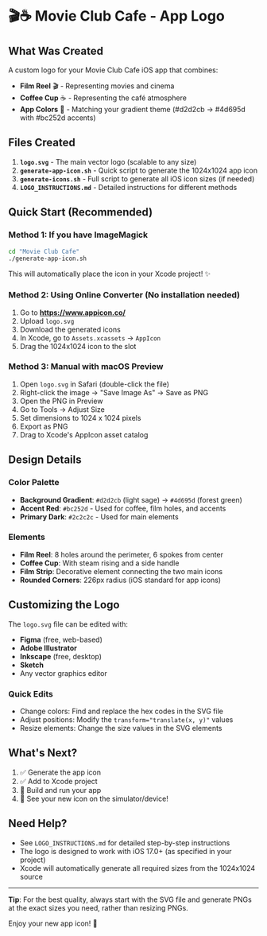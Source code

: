 # 🎬☕ Movie Club Cafe - App Logo

## What Was Created

A custom logo for your Movie Club Cafe iOS app that combines:
- **Film Reel** 🎬 - Representing movies and cinema
- **Coffee Cup** ☕ - Representing the café atmosphere  
- **App Colors** 🎨 - Matching your gradient theme (#d2d2cb → #4d695d with #bc252d accents)

## Files Created

1. **`logo.svg`** - The main vector logo (scalable to any size)
2. **`generate-app-icon.sh`** - Quick script to generate the 1024x1024 app icon
3. **`generate-icons.sh`** - Full script to generate all iOS icon sizes (if needed)
4. **`LOGO_INSTRUCTIONS.md`** - Detailed instructions for different methods

## Quick Start (Recommended)

### Method 1: If you have ImageMagick

```bash
cd "Movie Club Cafe"
./generate-app-icon.sh
```

This will automatically place the icon in your Xcode project! ✨

### Method 2: Using Online Converter (No installation needed)

1. Go to **https://www.appicon.co/**
2. Upload `logo.svg`
3. Download the generated icons
4. In Xcode, go to `Assets.xcassets` → `AppIcon`
5. Drag the 1024x1024 icon to the slot

### Method 3: Manual with macOS Preview

1. Open `logo.svg` in Safari (double-click the file)
2. Right-click the image → "Save Image As" → Save as PNG
3. Open the PNG in Preview
4. Go to Tools → Adjust Size
5. Set dimensions to 1024 x 1024 pixels
6. Export as PNG
7. Drag to Xcode's AppIcon asset catalog

## Design Details

### Color Palette
- **Background Gradient**: `#d2d2cb` (light sage) → `#4d695d` (forest green)
- **Accent Red**: `#bc252d` - Used for coffee, film holes, and accents
- **Primary Dark**: `#2c2c2c` - Used for main elements

### Elements
- **Film Reel**: 8 holes around the perimeter, 6 spokes from center
- **Coffee Cup**: With steam rising and a side handle
- **Film Strip**: Decorative element connecting the two main icons
- **Rounded Corners**: 226px radius (iOS standard for app icons)

## Customizing the Logo

The `logo.svg` file can be edited with:
- **Figma** (free, web-based)
- **Adobe Illustrator**
- **Inkscape** (free, desktop)
- **Sketch**
- Any vector graphics editor

### Quick Edits
- Change colors: Find and replace the hex codes in the SVG file
- Adjust positions: Modify the `transform="translate(x, y)"` values
- Resize elements: Change the size values in the SVG elements

## What's Next?

1. ✅ Generate the app icon
2. ✅ Add to Xcode project
3. 🏃 Build and run your app
4. 📱 See your new icon on the simulator/device!

## Need Help?

- See `LOGO_INSTRUCTIONS.md` for detailed step-by-step instructions
- The logo is designed to work with iOS 17.0+ (as specified in your project)
- Xcode will automatically generate all required sizes from the 1024x1024 source

---

**Tip**: For the best quality, always start with the SVG file and generate PNGs at the exact sizes you need, rather than resizing PNGs.

Enjoy your new app icon! 🎉
